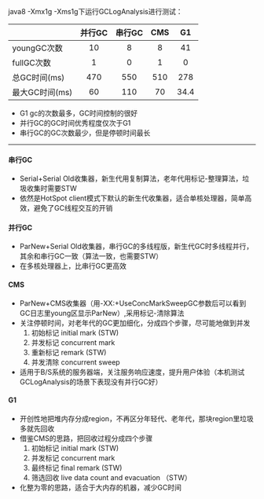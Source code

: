 java8 -Xmx1g -Xms1g下运行GCLogAnalysis进行测试：

| |并行GC | 串行GC | CMS | G1 |
| :-----| :-----:| :----: | :----:|:----:|
| youngGC次数 | 10 | 8 | 8 | 41|
| fullGC次数 | 1 | 0 | 1| 0|
| 总GC时间(ms) | 470 | 550 | 510 | 278|
| 最大GC时间(ms) | 60 | 110 | 70| 34.4|

* G1 gc的次数最多，GC时间控制的很好
* 并行GC的GC时间优秀程度仅次于G1
* 串行GC的GC次数最少，但是停顿时间最长

***

#### 串行GC
*  Serial+Serial Old收集器，新生代用复制算法，老年代用标记-整理算法，垃圾收集时需要STW
*  依然是HotSpot client模式下默认的新生代收集器，适合单核处理器，简单高效，避免了GC线程交互的开销

#### 并行GC
* ParNew+Serial Old收集器，串行GC的多线程版，新生代GC时多线程并行，其余和串行GC一致（算法一致，也需要STW）
* 在多核处理器上，比串行GC更高效

#### CMS
* ParNew+CMS收集器（用-XX:+UseConcMarkSweepGC参数后可以看到GC日志里young区显示ParNew）,采用标记-清除算法
* 关注停顿时间，对老年代的GC更加细化，分成四个步骤，尽可能地做到并发
	1. 初始标记 initial mark (STW)
	2. 并发标记 concurrent mark
	3. 重新标记 remark  (STW)
	4. 并发清除 concurrent sweep
* 适用于B/S系统的服务器端，关注服务响应速度，提升用户体验（本机测试GCLogAnalysis的场景下表现没有并行GC好）

#### G1
* 开创性地把堆内存分成region，不再区分年轻代、老年代，那块region里垃圾多就先回收
* 借鉴CMS的思路，把回收过程分成四个步骤
	1. 初始标记 initial mark (STW)
	2. 并发标记 concurrent mark
	3. 最终标记 final remark  (STW)
	4. 筛选回收 live data count and evacuation （STW）
* 化整为零的思路，适合于大内存的机器，减少GC时间
  
